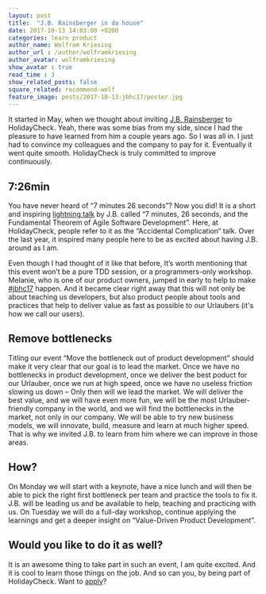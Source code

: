 ```yaml
---
layout: post
title:  "J.B. Rainsberger in da house"
date: 2017-10-13 14:03:00 +0200
categories: learn product 
author_name: Wolfram Kriesing
author_url : /author/wolframkriesing
author_avatar: wolframkriesing
show_avatar : true
read_time : 3
show_related_posts: false
square_related: recommend-wolf
feature_image: posts/2017-10-13-jbhc17/poster.jpg
---
```


It started in May, when we thought about inviting [J.B. Rainsberger][jbrains] to HolidayCheck. Yeah, there was some bias from my side, since I had the pleasure to have learned from him a couple years ago. So I was all in. I just had to convince my colleagues and the company to pay for it. Eventually it went quite smooth. HolidayCheck is truly committed to improve continuously.

[jbrains]: https://twitter.com/jbrains

## 7:26min

You have never heard of “7 minutes 26 seconds”? Now you did! It is a short and inspiring [lightning talk][7-26-talk] by J.B. called “7 minutes, 26 seconds, and the Fundamental Theorem of Agile Software Development”. Here, at HolidayCheck, people refer to it as the “Accidental Complication“ talk. Over the last year, it inspired many people here to be as excited about having J.B. around as I am.

Even though I had thought of it like that before, It’s worth mentioning that this event won’t be a pure TDD session, or a programmers-only workshop. Melanie, who is one of our product owners, jumped in early to help to make [#jbhc17][jbhc17] happen. And it became clear right away that this will not only be about teaching us developers, but also product people about tools and practices that help to deliver value as fast as possible to our Urlaubers (it's how we call our users).

[7-26-talk]: https://vimeo.com/79106557
[jbhc17]: https://twitter.com/search?q=%23jbhc17&src=typd

## Remove bottlenecks

Titling our event “Move the bottleneck out of product development” should make it very clear that our goal is to lead the market.
Once we have no bottlenecks in product development, once we deliver the best poduct for our Urlauber, once we run at high speed, once we have no useless friction slowing us down – Only then will we lead the market. We will deliver the best value, and we will have even more fun, we will be the most Urlauber-friendly company in the world, and we will find the bottlenecks in the market, not only in our company. We will be able to try new business models, we will innovate, build, measure and learn at much higher speed.
That is why we invited J.B. to learn from him where we can improve in those areas.

## How?

On Monday we will start with a keynote, have a nice lunch and will then be able to pick the right first bottleneck per team and practice the tools to fix it. J.B. will be leading us and be available to help, teaching and practicing with us.
On Tuesday we will do a full-day workshop, continue applying the learnings and get a deeper insight on “Value-Driven Product Development”.

## Would you like to do it as well?

It is an awesome thing to take part in such an event, I am quite excited. And it is cool to learn those things on the job. And so can you, by being part of HolidayCheck. Want to [apply]?

[apply]: http://careers.holidaycheck.com/

